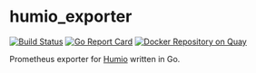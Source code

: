 # humio_exporter

[![Build Status](https://travis-ci.org/lunarway/humio_exporter.svg?branch=master)](https://travis-ci.org/lunarway/humio_exporter)
[![Go Report Card](https://goreportcard.com/badge/github.com/lunarway/humio_exporter)](https://goreportcard.com/report/github.com/lunarway/humio_exporter)
[![Docker Repository on Quay](https://quay.io/repository/lunarway/humio_exporter/status "Docker Repository on Quay")](https://quay.io/repository/lunarway/humio_exporter)

Prometheus exporter for [Humio](https://humio.com/) written in Go.